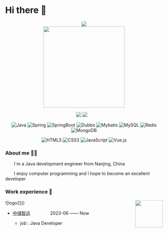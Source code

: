 # Hi there 👋

<div align="center">

<div>
<!-- 动态打字效果(https://git.io/typing-svg)  -->
<img src="https://readme-typing-svg.demolab.com?font=Fira+Code&pause=1000&color=F780F7&width=435&lines=I%60m+CoderAji">
</div>


<!-- 个人图片  -->
<img src="https://github.com/user-attachments/assets/b74dd629-e6f3-4764-bf26-1ef06ee4e1a7" height="260px" >
<p></p>
  <div>
    <a href="https://github.com/coderaji798"><img src="https://img.shields.io/badge/GitHub-coderaji798-blue" /></a>
    <img src="https://komarev.com/ghpvc/?username=coderaji798&label=Views&color=orange&style=flat"/>&emsp;
  </div>
<div>

</div>

![Java](https://img.shields.io/badge/Java-E6E6FA?logo=openjdk&logoColor=000000&style=flat)
![Spring](https://img.shields.io/badge/Spring-6DB33F?logo=spring&logoColor=fff&style=flat)
![SpringBoot](https://img.shields.io/badge/SpringBoot-6DB33F?logo=Springboot&logoColor=fff&style=flat)
![Dubbo](https://img.shields.io/badge/dubbo-DDA0DD?logo=Alibaba.com&logoColor=fff&style=flat)
![Mybatis](https://img.shields.io/badge/Mybatis-A52A2A?logo=mybatis&logoColor=fff&style=flat)
![MySQL](https://img.shields.io/badge/MySQL-DCDCDC?logo=mysql&logoColor=0000CD&style=flat)
![Redis](https://img.shields.io/badge/Redis-FF0000?logo=redis&logoColor=fff&style=flat)
![MongoDB](https://img.shields.io/badge/MongoDB-47A248?logo=mongodb&logoColor=fff&style=flat)

![HTML5](https://img.shields.io/badge/HTML5-E34F26?logo=html5&logoColor=fff&style=flat)
![CSS3](https://img.shields.io/badge/CSS3-1572B6?logo=css3&logoColor=fff&style=flat)
![JavaScript](https://img.shields.io/badge/JavaScript-F7DF1E?logo=javascript&logoColor=000&style=flat)
![Vue.js](https://img.shields.io/badge/Vue.js-4FC08D?logo=vuedotjs&logoColor=fff&style=flat)

</div>

### About me 👨‍💻

<p>&emsp;&emsp;I`m a Java development engineer from Nanjing, China</p>
<p>&emsp;&emsp;I enjoy computer programming and I hope to become an excellent developer</p>

### Work experience 🏢

<div>
![logo2]()

<img align="right" width="88" src="https://github.com/user-attachments/assets/16a7de86-bf42-4840-857a-9f4f716eb7b1" />

- [中储智运](https://zczy.zhiye.com/) &emsp;&emsp;&emsp;&emsp;  2023-06 —— Now

    - job : Java Developer

</div>
